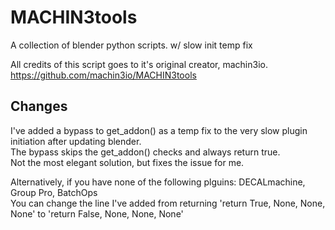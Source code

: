 # MACHIN3tools
A collection of blender python scripts. w/ slow init temp fix

All credits of this script goes to it's original creator, machin3io.  
https://github.com/machin3io/MACHIN3tools

## Changes
I've added a bypass to get_addon() as a temp fix to the very slow plugin initiation after updating blender.  
The bypass skips the get_addon() checks and always return true.  
Not the most elegant solution, but fixes the issue for me.

Alternatively, if you have none of the following plguins: DECALmachine, Group Pro, BatchOps  
You can change the line I've added from returning 'return True, None, None, None' to 'return False, None, None, None'
